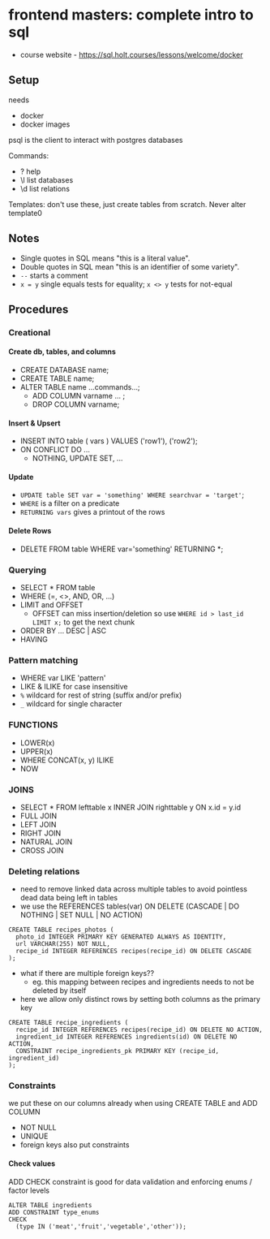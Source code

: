 # frontend masters: complete intro to sql   

- course website - https://sql.holt.courses/lessons/welcome/docker   

## Setup

needs  
- docker  
- docker images  

psql is the client to interact with postgres databases

Commands:  
- \? help  
- \l list databases  
- \d list relations  

Templates: don't use these, just create tables from scratch. Never alter template0  

## Notes

- Single quotes in SQL means "this is a literal value". 
- Double quotes in SQL mean "this is an identifier of some variety".
- `--` starts a comment
- `x = y` single equals tests for equality; `x <> y` tests for not-equal 
 


##  Procedures

### Creational

#### Create db, tables, and columns 
  
- CREATE DATABASE name;    
- CREATE TABLE name;    
- ALTER TABLE name ...commands...;    
  - ADD COLUMN varname ... ;  
  - DROP COLUMN varname;  

#### Insert & Upsert
   
  - INSERT INTO table ( vars ) VALUES ('row1'), ('row2');
  - ON CONFLICT DO ...
    - NOTHING, UPDATE SET, ...

#### Update
  
- `UPDATE table SET var = 'something' WHERE searchvar = 'target'`;  
- `WHERE` is a filter on a predicate  
- `RETURNING vars` gives a printout of the rows  

#### Delete Rows

- DELETE FROM table WHERE var='something' RETURNING *; 



### Querying

- SELECT * FROM table
- WHERE (=, <>, AND, OR, ...)
- LIMIT and OFFSET
  - OFFSET can miss insertion/deletion so use `WHERE id > last_id LIMIT x;` to get the next chunk
- ORDER BY ... DESC | ASC
- HAVING


### Pattern matching

- WHERE var LIKE 'pattern'
- LIKE & ILIKE for case insensitive
- `%` wildcard for rest of string (suffix and/or prefix)
- `_` wildcard for single character

### FUNCTIONS

- LOWER(x)  
- UPPER(x)  
- WHERE CONCAT(x, y) ILIKE
- NOW
 


### JOINS

- SELECT * FROM lefttable x INNER JOIN righttable y ON x.id = y.id
- FULL JOIN
- LEFT JOIN
- RIGHT JOIN 
- NATURAL JOIN 
- CROSS JOIN 


### Deleting relations

- need to remove linked data across multiple tables to avoid pointless dead data being left in tables
- we use the REFERENCES tables(var) ON DELETE (CASCADE | DO NOTHING | SET NULL | NO ACTION)

```
CREATE TABLE recipes_photos (
  photo_id INTEGER PRIMARY KEY GENERATED ALWAYS AS IDENTITY,
  url VARCHAR(255) NOT NULL,
  recipe_id INTEGER REFERENCES recipes(recipe_id) ON DELETE CASCADE
);
```


- what if there are multiple foreign keys??
  - eg. this mapping between recipes and ingredients needs to not be deleted by itself
- here we allow only distinct rows by setting both columns as the primary key

```
CREATE TABLE recipe_ingredients (
  recipe_id INTEGER REFERENCES recipes(recipe_id) ON DELETE NO ACTION,
  ingredient_id INTEGER REFERENCES ingredients(id) ON DELETE NO ACTION,
  CONSTRAINT recipe_ingredients_pk PRIMARY KEY (recipe_id, ingredient_id)
);
```


### Constraints

we put these on our columns already when using CREATE TABLE and ADD COLUMN

- NOT NULL
- UNIQUE
- foreign keys also put constraints

#### Check values

ADD CHECK constraint is good for data validation and enforcing enums / factor levels

```
ALTER TABLE ingredients
ADD CONSTRAINT type_enums
CHECK
  (type IN ('meat','fruit','vegetable','other'));
```















